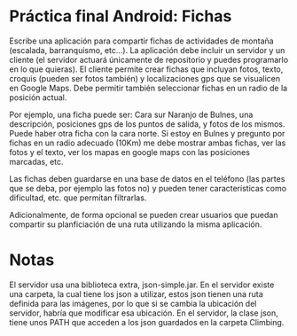 # Práctica final Android: Fichas

Escribe una aplicación para compartir fichas de actividades de montaña (escalada, barranquismo, etc...).
La aplicación debe incluir un servidor y un cliente (el servidor actuará únicamente de repositorio y
puedes programarlo en lo que quieras).
El cliente permite crear fichas que incluyan fotos, texto, croquis  (pueden ser fotos también) y localizaciones gps que se visualicen en Google Maps.
Debe permitir también seleccionar fichas en un radio de la posición actual.

Por ejemplo, una ficha puede ser:
Cara sur Naranjo de Bulnes, una descripción, posiciones gps de los puntos de salida, y fotos de los mismos.
Puede haber otra ficha con la cara norte.
Si estoy en Bulnes y pregunto por fichas en un radio adecuado (10Km) me debe mostrar ambas fichas, ver las fotos y el texto, ver los mapas en google maps con las posiciones marcadas, etc.

Las fichas deben guardarse en una base de datos en el teléfono (las partes que se deba, por ejemplo las fotos no) y pueden tener características como dificultad, etc. que permitan filtrarlas.

Adicionalmente, de forma opcional se pueden crear usuarios que puedan compartir su planficiación de una ruta utilizando
la misma aplicación.

# Notas

El servidor usa una biblioteca extra, json-simple.jar.
En el servidor existe una carpeta, la cual tiene los json a utilizar, estos json tienen una ruta definida para las imágenes, por lo que si se cambia la ubicación del servidor, habría que modificar esa ubicación.
En el servidor, la clase json, tiene unos PATH que acceden a los json guardados en la carpeta Climbing.
